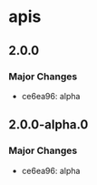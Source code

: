 # apis

## 2.0.0

### Major Changes

- ce6ea96: alpha

## 2.0.0-alpha.0

### Major Changes

- ce6ea96: alpha
